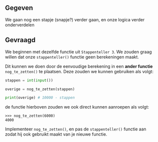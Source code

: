## Gegeven

We gaan nog een stapje (snapje?) verder gaan, en onze logica verder onderverdelen

## Gevraagd

We beginnen met dezelfde functie uit `Stappenteller 3`. We zouden graag willen dat onze `stappenteller()` functie geen berekeningen maakt. 

Dit kunnen we doen door de eenvoudige berekening in een **ander functie** `nog_te_zetten()` te plaatsen. Deze zouden we kunnen gebruiken als volgt:

```python
stappen = int(input())

overige = nog_te_zetten(stappen)

print(overige) # 10000 - stappen
```

de functie hierboven zouden we ook direct kunnen aanroepen als volgt:
```console?lang=python&prompt=>>>
>>> nog_te_zetten(6000)
4000
```

Implementeer `nog_te_zetten()`, en pas de `stappenteller()` functie aan zodat hij ook gebruikt maakt van je nieuwe functie.